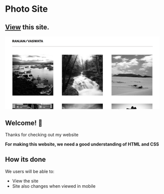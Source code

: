 # Photo Site

## [View](https://photo-site-b13ad3.netlify.app) this site.

![Design preview for the Photo Site](./images/live-screenshot.png)

## Welcome! 👋

Thanks for checking out my website

**For making this website, we need a good understanding of HTML and CSS**

## How its done

We users will be able to:

- View the site
- Site also changes when viewed in mobile

